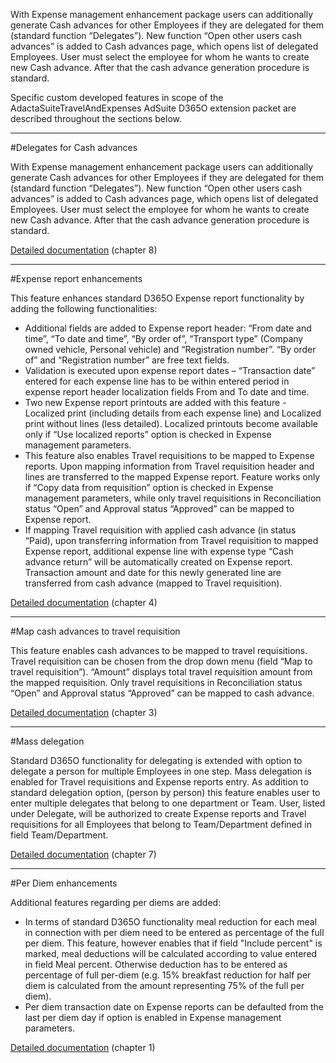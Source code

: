 With Expense management enhancement package users can additionally generate Cash advances for other Employees if they are delegated for them (standard function “Delegates”). New function “Open other users cash advances” is added to Cash advances page, which opens list of delegated Employees. User must select the employee for whom he wants to create new Cash advance. After that the cash advance generation procedure is standard.

Specific custom developed features in scope of the AdactaSuiteTravelAndExpenses AdSuite D365O extension packet are described throughout the sections below.

-----

#Delegates for Cash advances

With Expense management enhancement package users can additionally generate Cash advances for other Employees if they are delegated for them (standard function “Delegates”). New function “Open other users cash advances” is added to Cash advances page, which opens list of delegated Employees. User must select the employee for whom he wants to create new Cash advance. After that the cash advance generation procedure is standard.

[Detailed documentation](http://axweb/D365O%20INIT%20Documents/D365O%20AdSuite_Expense%20management.docx?Web=1) (chapter 8)

-----

#Expense report enhancements

This feature enhances standard D365O Expense report functionality by adding the following functionalities:
-	Additional fields are added to Expense report header: “From date and time”, “To date and time”, “By order of”, “Transport type” (Company owned vehicle, Personal vehicle) and “Registration number”. “By order of” and “Registration number” are free text fields.
-	Validation is executed upon expense report dates – “Transaction date” entered for each expense line has to be within entered period in expense report header localization fields From and To date and time. 
-	Two new Expense report printouts are added with this feature - Localized print (including details from each expense line) and Localized print without lines (less detailed). Localized printouts become available only if “Use localized reports” option is checked in Expense management parameters.
-	This feature also enables Travel requisitions to be mapped to Expense reports. Upon mapping information from Travel requisition header and lines are transferred to the mapped Expense report. Feature works only if “Copy data from requisition” option is checked in Expense management parameters, while only travel requisitions in Reconciliation status “Open” and Approval status “Approved” can be mapped to Expense report.
-	If mapping Travel requisition with applied cash advance (in status “Paid), upon transferring information from Travel requisition to mapped Expense report, additional expense line with expense type “Cash advance return” will be automatically created on Expense report. Transaction amount and date for this newly generated line are transferred from cash advance (mapped to Travel requisition).

[Detailed documentation](http://axweb/D365O%20INIT%20Documents/D365O%20AdSuite_Expense%20management.docx?Web=1) (chapter 4)

-----

#Map cash advances to travel requisition

This feature enables cash advances to be mapped to travel requisitions. Travel requisition can be chosen from the drop down menu (field “Map to travel requisition”). “Amount” displays total travel requisition amount from the mapped requisition. Only travel requisitions in Reconciliation status “Open” and Approval status “Approved” can be mapped to cash advance.

[Detailed documentation](http://axweb/D365O%20INIT%20Documents/D365O%20AdSuite_Expense%20management.docx?Web=1) (chapter 3)

-----

#Mass delegation

Standard D365O functionality for delegating is extended with option to delegate a person for multiple Employees in one step. Mass delegation is enabled for Travel requisitions and Expense reports entry. As addition to standard delegation option, (person by person) this feature enables user to enter multiple delegates that belong to one department or Team. User, listed under Delegate, will be authorized to create Expense reports and Travel requisitions for all Employees that belong to Team/Department defined in field Team/Department.


[Detailed documentation](http://axweb/D365O%20INIT%20Documents/D365O%20AdSuite_Expense%20management.docx?Web=1) (chapter 7)

-----

#Per Diem enhancements

Additional features regarding per diems are added:

-	In terms of standard D365O functionality meal reduction for each meal in connection with per diem need to be entered as percentage of the full per diem. This feature, however enables that if field "Include percent" is marked, meal deductions will be calculated according to value entered in field Meal percent. Otherwise deduction has to be entered as percentage of full per-diem (e.g.  15% breakfast reduction for half per diem is calculated from the amount representing 75% of the full per diem).
-	Per diem transaction date on Expense reports can be defaulted from the last per diem day if option is enabled in Expense management parameters.

[Detailed documentation](http://axweb/D365O%20INIT%20Documents/D365O%20AdSuite_Expense%20management.docx?Web=1) (chapter 1)
